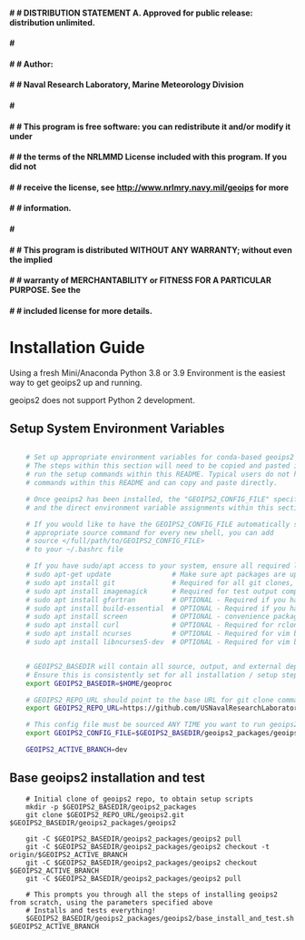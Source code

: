 #### # # DISTRIBUTION STATEMENT A. Approved for public release: distribution unlimited.
#### # # 
#### # # Author:
#### # # Naval Research Laboratory, Marine Meteorology Division
#### # # 
#### # # This program is free software: you can redistribute it and/or modify it under
#### # # the terms of the NRLMMD License included with this program.  If you did not
#### # # receive the license, see http://www.nrlmry.navy.mil/geoips for more
#### # # information.
#### # # 
#### # # This program is distributed WITHOUT ANY WARRANTY; without even the implied
#### # # warranty of MERCHANTABILITY or FITNESS FOR A PARTICULAR PURPOSE.  See the
#### # # included license for more details.

Installation Guide
==================

Using a fresh Mini/Anaconda Python 3.8 or 3.9 Environment is the easiest way to get geoips2 up and running.

geoips2 does not support Python 2 development.


Setup System Environment Variables
----------------------------------

```bash

    # Set up appropriate environment variables for conda-based geoips2 setup steps within this README below.
    # The steps within this section will need to be copied and pasted into your shell any time you want to
    # run the setup commands within this README. Typical users do not have to make any modifications to the
    # commands within this README and can copy and paste directly.

    # Once geoips2 has been installed, the "GEOIPS2_CONFIG_FILE" specified below will be sourced when running geoips2,
    # and the direct environment variable assignments within this section are no longer required.

    # If you would like to have the GEOIPS2_CONFIG_FILE automatically sourced so you do not have to manually run the 
    # appropriate source command for every new shell, you can add 
    # source </full/path/to/GEOIPS2_CONFIG_FILE>
    # to your ~/.bashrc file

    # If you have sudo/apt access to your system, ensure all required libraries are available
    # sudo apt-get update               # Make sure apt packages are up to date
    # sudo apt install git              # Required for all git clones, >=2.19.1
    # sudo apt install imagemagick      # Required for test output comparisons
    # sudo apt install gfortran         # OPTIONAL - Required if you have plugins with fortran builds
    # sudo apt install build-essential  # OPTIONAL - Required if you have plugins with fortran/C builds
    # sudo apt install screen           # OPTIONAL - convenience package
    # sudo apt install curl             # OPTIONAL - Required for rclone setup
    # sudo apt install ncurses          # OPTIONAL - Required for vim build
    # sudo apt install libncurses5-dev  # OPTIONAL - Required for vim build


    # GEOIPS2_BASEDIR will contain all source, output, and external dependencies
    # Ensure this is consistently set for all installation / setup steps below
    export GEOIPS2_BASEDIR=$HOME/geoproc

    # GEOIPS2_REPO_URL should point to the base URL for git clone commands
    export GEOIPS2_REPO_URL=https://github.com/USNavalResearchLaboratory/geoips2

    # This config file must be sourced ANY TIME you want to run geoips2
    export GEOIPS2_CONFIG_FILE=$GEOIPS2_BASEDIR/geoips2_packages/geoips2/setup/config_geoips2

    GEOIPS2_ACTIVE_BRANCH=dev
```


Base geoips2 installation and test
----------------------------------
```
    # Initial clone of geoips2 repo, to obtain setup scripts
    mkdir -p $GEOIPS2_BASEDIR/geoips2_packages
    git clone $GEOIPS2_REPO_URL/geoips2.git $GEOIPS2_BASEDIR/geoips2_packages/geoips2
    
    git -C $GEOIPS2_BASEDIR/geoips2_packages/geoips2 pull
    git -C $GEOIPS2_BASEDIR/geoips2_packages/geoips2 checkout -t origin/$GEOIPS2_ACTIVE_BRANCH
    git -C $GEOIPS2_BASEDIR/geoips2_packages/geoips2 checkout $GEOIPS2_ACTIVE_BRANCH
    git -C $GEOIPS2_BASEDIR/geoips2_packages/geoips2 pull

    # This prompts you through all the steps of installing geoips2 from scratch, using the parameters specified above
    # Installs and tests everything!
    $GEOIPS2_BASEDIR/geoips2_packages/geoips2/base_install_and_test.sh $GEOIPS2_ACTIVE_BRANCH
```
